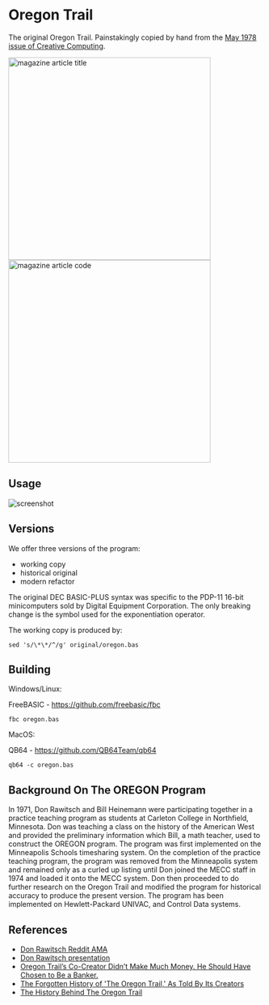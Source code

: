 Oregon Trail
============

The original Oregon Trail. Painstakingly copied by hand from the [May 1978
issue of Creative Computing](https://archive.org/details/creativecomputing-1978-05/page/n139/mode/1up).

<img width="400" alt="magazine article title" src="https://github.com/user-attachments/assets/491481ca-03d2-4cef-bf9d-908c6bd038a1"><img width="400" alt="magazine article code" src="https://github.com/user-attachments/assets/fbb6ae7e-adfa-4136-9ed1-11dd98de0f33">

## Usage

![screenshot](https://i.imgur.com/EW2vHKg.png)

## Versions

We offer three versions of the program:
- working copy
- historical original
- modern refactor

The original DEC BASIC-PLUS syntax was specific to the PDP-11 16-bit minicomputers
sold by Digital Equipment Corporation. The only breaking change is the symbol used
for the exponentiation operator.

The working copy is produced by:

```
sed 's/\*\*/^/g' original/oregon.bas
```

## Building

Windows/Linux:

FreeBASIC - https://github.com/freebasic/fbc

```
fbc oregon.bas
```

MacOS:

QB64 - https://github.com/QB64Team/qb64

```
qb64 -c oregon.bas
```

Background On The OREGON Program
--------------------------------

In 1971, Don Rawitsch and Bill Heinemann were participating together in
a practice teaching program as students at Carleton College in Northfield,
Minnesota. Don was teaching a class on the history of the American West
and provided the preliminary information which Bill, a math teacher,
used to construct the OREGON program. The program was first implemented
on the Minneapolis Schools timesharing system. On the completion of the
practice teaching program, the program was removed from the Minneapolis
system and remained only as a curled up listing until Don joined the
MECC staff in 1974 and loaded it onto the MECC system. Don then proceeded
to do further research on the Oregon Trail and modified the program for
historical accuracy to produce the present version. The program has been
implemented on Hewlett-Packard UNIVAC, and Control Data systems.

References
----------

* [Don Rawitsch Reddit AMA](https://www.reddit.com/r/IAmA/comments/43ooqf/i_am_don_rawitsch_a_coinventor_of_the_original)
* [Don Rawitsch presentation](http://www.gdcvault.com/play/1024251/Classic-Game-Postmortem-Oregon-Trail)
* [Oregon Trail’s Co-Creator Didn’t Make Much Money. He Should Have Chosen to Be a Banker.](http://www.slate.com/blogs/future_tense/2016/02/01/oregon_trail_co_creator_don_rawitsch_answers_questions_in_reddit_ama_about.html)
* [The Forgotten History of 'The Oregon Trail,' As Told By Its Creators](https://motherboard.vice.com/en_us/article/qkx8vw/the-forgotten-history-of-the-oregon-trail-as-told-by-its-creators)
* [The History Behind The Oregon Trail](https://www.wired.com/2007/06/the-history-beh)

